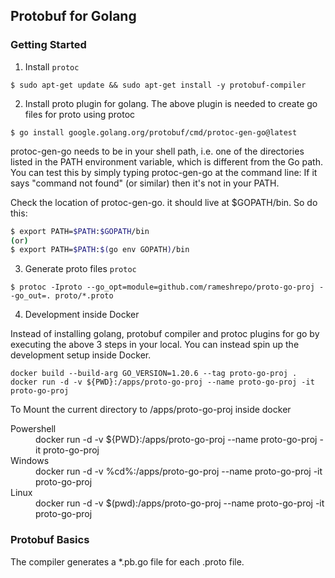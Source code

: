## Protobuf for Golang

### Getting Started
1. Install `protoc`
```
$ sudo apt-get update && sudo apt-get install -y protobuf-compiler 
```

2. Install proto plugin for golang. 
The above plugin is needed to create go files for proto using protoc
```
$ go install google.golang.org/protobuf/cmd/protoc-gen-go@latest
```
protoc-gen-go needs to be in your shell path, i.e. one of the directories listed in the PATH environment variable, which is different from the Go path. You can test this by simply typing protoc-gen-go at the command line: If it says "command not found" (or similar) then it's not in your PATH. 

Check the location of protoc-gen-go. it should live at \$GOPATH/bin. So do this:
```bash
$ export PATH=$PATH:$GOPATH/bin 
(or)
$ export PATH=$PATH:$(go env GOPATH)/bin
```
3. Generate proto files `protoc`
```
$ protoc -Iproto --go_opt=module=github.com/rameshrepo/proto-go-proj --go_out=. proto/*.proto
```
4. Development inside Docker

Instead of installing golang, protobuf compiler and protoc plugins for go by executing the above 3 steps in your local. You can instead spin up the development setup inside Docker.
```
docker build --build-arg GO_VERSION=1.20.6 --tag proto-go-proj . 
docker run -d -v ${PWD}:/apps/proto-go-proj --name proto-go-proj -it proto-go-proj
```
To Mount the current directory to /apps/proto-go-proj inside docker
<dl>
  <dt>Powershell</dt>
  <dd>docker run -d -v ${PWD}:/apps/proto-go-proj --name proto-go-proj -it proto-go-proj</dd>
  <dt>Windows</dt>
  <dd>docker run -d -v %cd%:/apps/proto-go-proj --name proto-go-proj -it proto-go-proj</dd>
  <dt>Linux</dt>
  <dd>docker run -d -v $(pwd):/apps/proto-go-proj --name proto-go-proj -it proto-go-proj</dd>
</dl>

### Protobuf Basics

The compiler generates a *.pb.go file for each .proto file.